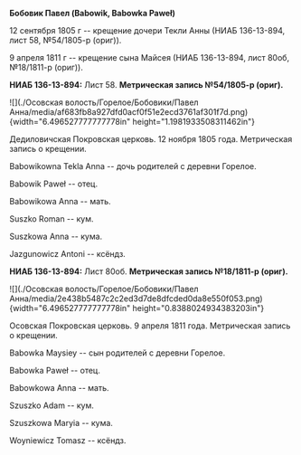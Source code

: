**Бобовик Павел (Babowik, Babowka Paweł)**

12 сентября 1805 г -- крещение дочери Текли Анны (НИАБ 136-13-894, лист
58, №54/1805-р (ориг)).

9 апреля 1811 г -- крещение сына Майсея (НИАБ 136-13-894, лист 80об,
№18/1811-р (ориг)).

**НИАБ 136-13-894:** Лист 58. **Метрическая запись №54/1805-р (ориг).**

![](./Осовская волость/Горелое/Бобовики/Павел Анна/media/af683fb8a927dfd0acf0f51e2ecd3761af301f7d.png){width="6.496527777777778in"
height="1.1981933508311462in"}

Дедиловичская Покровская церковь. 12 ноября 1805 года. Метрическая
запись о крещении.

Babowikowna Tekla Anna -- дочь родителей с деревни Горелое.

Babowik Paweł -- отец.

Babowikowa Anna -- мать.

Suszko Roman -- кум.

Suszkowa Anna -- кума.

Jazgunowicz Antoni -- ксёндз.

**НИАБ 136-13-894:** Лист 80об. **Метрическая запись №18/1811-р
(ориг).**

![](./Осовская волость/Горелое/Бобовики/Павел Анна/media/2e438b5487c2c2ed3d7de8dfcded0da8e550f053.png){width="6.496527777777778in"
height="0.8388024934383203in"}

Осовская Покровская церковь. 9 апреля 1811 года. Метрическая запись о
крещении.

Babowka Maysiey -- сын родителей с деревни Горелое.

Babowka Paweł -- отец.

Babowkowa Anna -- мать.

Szuszko Adam -- кум.

Szuszkowa Maryia -- кума.

Woyniewicz Tomasz -- ксёндз.
